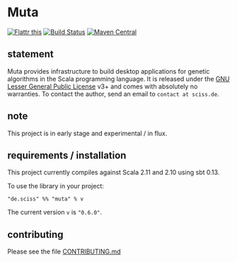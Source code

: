 # Muta

[![Flattr this](http://api.flattr.com/button/flattr-badge-large.png)](https://flattr.com/submit/auto?user_id=sciss&url=https%3A%2F%2Fgithub.com%2FSciss%2FMuta&title=Muta&language=Scala&tags=github&category=software)
[![Build Status](https://travis-ci.org/Sciss/Muta.svg?branch=master)](https://travis-ci.org/Sciss/Muta)
[![Maven Central](https://maven-badges.herokuapp.com/maven-central/de.sciss/muta_2.11/badge.svg)](https://maven-badges.herokuapp.com/maven-central/de.sciss/muta_2.11)

## statement

Muta provides infrastructure to build desktop applications for genetic algorithms in the Scala programming language. It is released under the [GNU Lesser General Public License](https://raw.github.com/Sciss/Muta/master/LICENSE) v3+ and comes with absolutely no warranties. To contact the author, send an email to `contact at sciss.de`.

## note

This project is in early stage and experimental / in flux.

## requirements / installation

This project currently compiles against Scala 2.11 and 2.10 using sbt 0.13.

To use the library in your project:

    "de.sciss" %% "muta" % v

The current version `v` is `"0.6.0"`.

## contributing

Please see the file [CONTRIBUTING.md](CONTRIBUTING.md)

